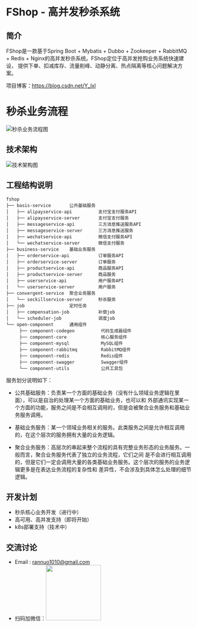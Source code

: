 # FShop - 高并发秒杀系统

## 简介
FShop是一款基于Spring Boot + Mybatis + Dubbo + Zookeeper + RabbitMQ + Redis + Nginx的高并发秒杀系统。FShop定位于高并发抢购业务系统快速建设， 提供下单、扣减库存、流量削峰、动静分离、热点隔离等核心问题解决方案。

项目博客：https://blog.csdn.net/Y_lxl

# 秒杀业务流程
![秒杀业务流程图](https://img-blog.csdnimg.cn/20200923221825317.jpg?x-oss-process=image/watermark,type_ZmFuZ3poZW5naGVpdGk,shadow_10,text_aHR0cHM6Ly9ibG9nLmNzZG4ubmV0L1lfbHhs,size_16,color_FFFFFF,t_70#pic_center)

## 技术架构

![技术架构图](https://img-blog.csdnimg.cn/20200905155732861.png?x-oss-process=image/watermark,type_ZmFuZ3poZW5naGVpdGk,shadow_10,text_aHR0cHM6Ly9ibG9nLmNzZG4ubmV0L1lfbHhs,size_16,color_FFFFFF,t_70#pic_center)

## 工程结构说明
```
fshop
├── basis-service       公共基础服务
│   ├── alipayservice-api          支付宝支付服务API
│   ├── alipayservice-server       支付宝支付服务
│   ├── messageservice-api         三方消息推送服务API
│   ├── messageservice-server      三方消息推送服务
│   ├── wechatservice-api          微信支付服务API
│   └── wechatservice-server       微信支付服务
├── business-service    基础业务服务
│   ├── orderservice-api           订单服务API
│   ├── orderservice-server        订单服务
│   ├── productservice-api         商品服务API
│   ├── productservice-server      商品服务
│   ├── userservice-api            用户服务API
│   └── userservice-server         用户服务
├── convergent-service  聚合业务服务
│   └── seckillservice-server      秒杀服务
├── job                 定时任务
│   ├── compensation-job           补偿job
│   └── scheduler-job              调度job
└── open-component      通用组件
     ├── component-codegen          代码生成器组件
     ├── component-core             核心服务组件
     ├── component-mysql            MySQL组件
     ├── component-rabbitmq         RabbitMQ组件
     ├── component-redis            Redis组件
     ├── component-swagger          Swagger组件
     └── component-utils            公共工具包
```
服务划分说明如下：

* 公共基础服务：负责某一个方面的基础业务（没有什么领域业务逻辑在里面），可以是自治的处理某一个方面的基础业务，也可以和
外部通讯实现某一个方面的功能，服务之间是不会相互调用的，但是会被聚合业务服务和基础业务服务调用。

* 基础业务服务：某一个领域业务相关的服务。此类服务之间是允许相互调用的，在这个层次的服务拥有大量的业务逻辑。

* 聚合业务服务：高层次的串起来整个流程的具有完整业务形态的业务服务。一般而言，聚合业务服务代表了独立的业务流程，它们之间
是不会进行相互调用的，但是它们一定会调用大量的各类基础业务服务。这个层次的服务的业务逻辑更多是在表达业务流程的复杂性和
差异性，不会涉及到具体怎么处理的细节逻辑。

## 开发计划

* 秒杀核心业务开发（进行中）
* 高可用、高并发支持（即将开始）
* k8s部署支持（技术中）

## 交流讨论

* Email : rannuo1010@gmail.com
* 扫码加微信：<img src="https://img-blog.csdnimg.cn/20200905163751931.png?x-oss-process=image/watermark,type_ZmFuZ3poZW5naGVpdGk,shadow_10,text_aHR0cHM6Ly9ibG9nLmNzZG4ubmV0L1lfbHhs,size_16,color_FFFFFF,t_70#pic_center"  height="150" width="150">





